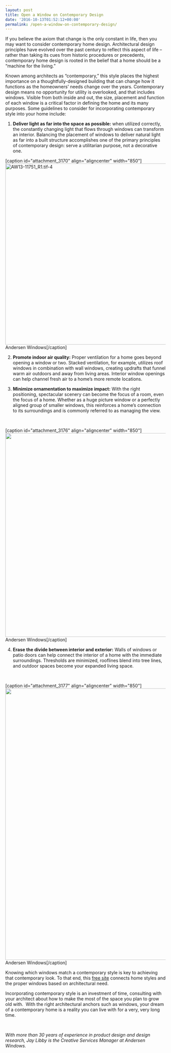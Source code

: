```yaml
---
layout: post
title: Open a Window on Contemporary Design
date: '2016-10-13T01:52:12+00:00'
permalink: /open-a-window-on-contemporary-design/
---
```

If you believe the axiom that change is the only constant in life, then you may want to consider contemporary home design. Architectural design principles have evolved over the past century to reflect this aspect of life – rather than taking its cues from historic procedures or precedents, contemporary home design is rooted in the belief that a home should be a “machine for the living.”

Known among architects as “contemporary,” this style places the highest importance on a thoughtfully-designed building that can change how it functions as the homeowners’ needs change over the years. Contemporary design means no opportunity for utility is overlooked, and that includes windows. Visible from both inside and out, the size, placement and function of each window is a critical factor in defining the home and its many purposes. Some guidelines to consider for incorporating contemporary style into your home include:
<ol>
 	<li><strong>Deliver light as far into the space as possible:</strong> when utilized correctly, the constantly changing light that flows through windows can transform an interior. Balancing the placement of windows to deliver natural light as far into a built structure accomplishes one of the primary principles of contemporary design: serve a utilitarian purpose, not a decorative one.</li>
</ol>
[caption id="attachment_3170" align="aligncenter" width="850"]<img class="wp-image-3170 size-full" src="http://murraylampert.com/wp-content/uploads/AW13-11751_R1.tif-4.jpg" alt="AW13-11751_R1.tif-4" width="850" height="567" /> Andersen Windows[/caption]
<ol start="2">
 	<li><strong>Promote indoor air quality:</strong> Proper ventilation for a home goes beyond opening a window or two. Stacked ventilation, for example, utilizes roof windows in combination with wall windows, creating updrafts that funnel warm air outdoors and away from living areas. Interior window openings can help channel fresh air to a home’s more remote locations.</li>
</ol>
<ol start="3">
 	<li><strong>Minimize ornamentation to maximize impact:</strong> With the right positioning, spectacular scenery can become the focus of a room, even the focus of a home. Whether as a huge picture window or a perfectly aligned group of smaller windows, this reinforces a home’s connection to its surroundings and is commonly referred to as managing the view.</li>
</ol>
&nbsp;

[caption id="attachment_3176" align="aligncenter" width="850"]<img class="wp-image-3176 size-full" src="http://murraylampert.com/wp-content/uploads/AW13-11702_R3.tif-3-1.jpg" width="850" height="638" /> Andersen Windows[/caption]
<ol start="4">
 	<li><strong>Erase the divide between interior and exterior:</strong> Walls of windows or patio doors can help connect the interior of a home with the immediate surroundings. Thresholds are minimized, rooflines blend into tree lines, and outdoor spaces become your expanded living space.</li>
</ol>
&nbsp;

[caption id="attachment_3177" align="aligncenter" width="850"]<img class="wp-image-3177 size-full" src="http://murraylampert.com/wp-content/uploads/AW13-11887-R2.tif-4-1.jpg" width="841" height="850" /> Andersen Windows[/caption]

Knowing which windows match a contemporary style is key to achieving that contemporary look. To that end, this <a href="https://www.andersenwindows.com/home-styles/#industrial-modern">free site</a> connects home styles and the proper windows based on architectural need.

Incorporating contemporary style is an investment of time, consulting with your architect about how to make the most of the space you plan to grow old with.  With the right architectural anchors such as windows, your dream of a contemporary home is a reality you can live with for a very, very long time.

<em> </em>

<em>With more than 30 years of experience in product design and design research, Jay Libby</em> <em>is the Creative Services Manager at Andersen Windows.</em>

<em> </em>

&nbsp;
